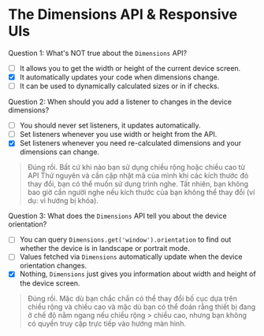 # The Dimensions API & Responsive UIs

Question 1: What's NOT true about the `Dimensions` API?

-   [ ] It allows you to get the width or height of the current device screen.
-   [x] It automatically updates your code when dimensions change.
-   [ ] It can be used to dynamically calculated sizes or in if checks.

Question 2: When should you add a listener to changes in the device dimensions?

-   [ ] You should never set listeners, it updates automatically.
-   [ ] Set listeners whenever you use width or height from the API.
-   [x] Set listeners whenever you need re-calculated dimensions and your dimensions can change.

> Đúng rồi. Bất cứ khi nào bạn sử dụng chiều rộng hoặc chiều cao từ API Thứ nguyên và cần cập nhật mã của mình khi các kích thước đó thay đổi, bạn có thể muốn sử dụng trình nghe. Tất nhiên, bạn không bao giờ cần người nghe nếu kích thước của bạn không thể thay đổi (ví dụ: vì hướng bị khóa).

Question 3: What does the `Dimensions` API tell you about the device orientation?

-   [ ] You can query `Dimensions.get('window').orientation` to find out whether the device is in landscape or portrait mode.
-   [ ] Values fetched via `Dimensions` automatically update when the device orientation changes.
-   [x] Nothing, `Dimensions` just gives you information about width and height of the device screen.

> Đúng rồi. Mặc dù bạn chắc chắn có thể thay đổi bố cục dựa trên chiều rộng và chiều cao và mặc dù bạn có thể đoán rằng thiết bị đang ở chế độ nằm ngang nếu chiều rộng > chiều cao, nhưng bạn không có quyền truy cập trực tiếp vào hướng màn hình.
